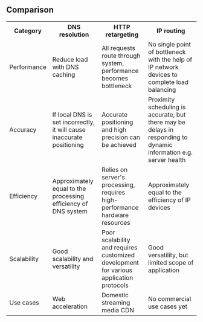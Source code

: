 ## Comparison

<table>
<tr>
<th>Category</th>
<th>DNS resolution</th>
<th>HTTP retargeting</th>
<th>IP routing</th>
</tr>

<tr>
<td>Performance</td>
<td>Reduce load with DNS caching</td>
<td>All requests route through system, performance becomes bottleneck</td>
<td>No single point of bottleneck with the help of IP network devices to complete load balancing</td>
</tr>

<tr>
<td>Accuracy</td>
<td>If local DNS is set incorrectly, it will cause inaccurate positioning</td>
<td>Accurate positioning and high precision can be achieved</td>
<td>Proximity scheduling is accurate, but there may be delays in responding to dynamic information e.g. server health</td>
</tr>

<tr>
<td>Efficiency</td>
<td>Approximately equal to the processing efficiency of DNS system</td>
<td>Relies on server's processing, requires high-performance hardware resources</td>
<td>Approximately equal to the efficiency of IP devices</td>
</tr>

<tr>
<td>Scalability</td>
<td>Good scalability and versatility</td>
<td>Poor scalability and requires customized development for various application protocols</td>
<td>Good versatility, but limited scope of application</td>
</tr>

<tr>
<td>Use cases</td>
<td>Web acceleration</td>
<td>Domestic streaming media CDN</td>
<td>No commercial use cases yet</td>
</tr>
</table>
